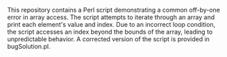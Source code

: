 This repository contains a Perl script demonstrating a common off-by-one error in array access. The script attempts to iterate through an array and print each element's value and index. Due to an incorrect loop condition, the script accesses an index beyond the bounds of the array, leading to unpredictable behavior. A corrected version of the script is provided in bugSolution.pl.